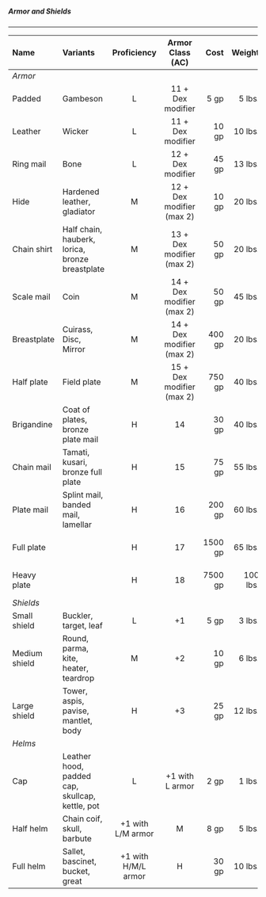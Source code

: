 ##### Armor and Shields
___
| Name | Variants | Proficiency | Armor Class (AC) | Cost | Weight | Properties |
|:-|:-| :-: | :-:|-:|-:|:-|
| *Armor* ||||||
| Padded | Gambeson | L | 11 + Dex modifier | 5 gp | 5 lbs. | hampering |
| Leather | Wicker | L | 11 + Dex modifier |  10 gp  | 10 lbs. | |
| Ring mail | Bone | L | 12 + Dex modifier | 45 gp | 13 lbs. | encumbering (11) |
| Hide | Hardened leather, gladiator | M | 12 + Dex modifier (max 2) | 10 gp |  20 lbs. | encumbering (11) |
| Chain shirt | Half chain, hauberk, lorica, bronze breastplate | M | 13 + Dex modifier (max 2) | 50 gp |  20 lbs. | encumbering (11) |
| Scale mail | Coin | M | 14 + Dex modifier (max 2) | 50 gp | 45 lbs. | encumbering (13), hampering |
| Breastplate | Cuirass, Disc, Mirror | M | 14 + Dex modifier (max 2) | 400 gp |  20 lbs. | encumbering (11) |
| Half plate | Field plate | M | 15 + Dex modifier (max 2) | 750 gp | 40 lbs. | encumbering (Str 13), hampering |
| Brigandine | Coat of plates, bronze plate mail | H | 14 | 30 gp | 40 lbs. | encumbering (Str 13), hampering |
| Chain mail | Tamati, kusari, bronze full plate | H | 15 | 75 gp | 55 lbs. | encumbering (Str 13), hampering |
| Plate mail | Splint mail, banded mail, lamellar | H | 16 | 200 gp | 60 lbs. | encumbering (Str 15), hampering |
| Full plate | | H | 17 | 1500 gp | 65 lbs. | encumbering (Str 15), hampering |
| Heavy plate | | H | 18 | 7500 gp | 100 lbs. | encumbering (Str 17), hampering |
| *Shields* ||||||
| Small shield | Buckler, target, leaf | L | +1 | 5 gp | 3 lbs. | covering |
| Medium shield | Round, parma, kite, heater, teardrop | M | +2 | 10 gp | 6 lbs. | covering |
| Large shield | Tower, aspis, pavise, mantlet, body | H | +3 | 25 gp | 12 lbs. | covering, encumbering (Str 11), oversized |
| *Helms*||||||
| Cap | Leather hood, padded cap, skullcap, kettle, pot | L | +1 with L armor | 2 gp | 1 lbs. | |							
| Half helm| Chain coif, skull, barbute | +1 with L/M armor | M | 8 gp | 5 lbs. | occluding |
| Full helm | Sallet, bascinet, bucket, great | +1 with H/M/L armor | H | 30 gp | 10 lbs. | occluding |
